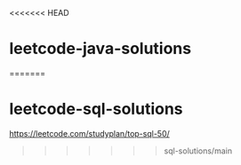 <<<<<<< HEAD
# leetcode-java-solutions
=======
# leetcode-sql-solutions

https://leetcode.com/studyplan/top-sql-50/
>>>>>>> sql-solutions/main

